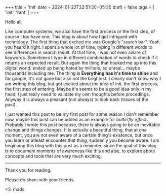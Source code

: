 +++
title = 'Init'
date = 2024-01-23T22:51:30+05:30
draft = false
tags = [ 'init', 'rant' ]
+++

Hello all, 

Like computer systems, we also have the first process or the first step, of course I too have one. This blog is about how I got intrigued with technology. The first thing that excited me was Google's "search bar". Yeah, you heard it right. I spent a whole lot of time, typing in different words to see differences in search result. At that time, I was not even aware of keywords. Sometimes I type in different combination of words to check if it returns an expected result. But again the thing that hooked me up into this digital world, ended up being hated by millions, so unreal... maybe thousands including me. The thing is **Everything has it's time to shine** and for google, it's not gone but also not the brightest. I clearly don't know why I am writing this blog, but got excited about the idea of init, the first process, the first step of entering. Maybe it's seems to be a good idea only in my head, I just really need to validate my own thoughts before procedings. Anyway it is always a pleasant (not always) to look back (traces of the past). 

I just wanted this post to be my first post for some reason I don't remember now, maybe this post can be added as an example for _butterfly effect_. Probably I wrote this post because, there is always going to be an inevitable change and things changes. It is actually a beautiful thing, that at one moment, you are not even aware of a certain thing's existence, but once you learn or atleast encounter that thing, suddenly you become aware. I am beginning this blog with this post as a reminder, since the goal of this blog is to document moments of awareness like this and also, to explore about concepts and tools that are very much exciting.

---

Thank you for reading.

Please do share with your friends.   

&lt;3 &nbsp;mads
